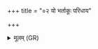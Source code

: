 +++
title = "०२ यो भर्ताकूः परिधाय"

+++
<details><summary>मूलम् (GR)</summary>

यो भर्ताकूः परिधाय  
मृगेष्व् अपि धावति ।  
तं कश्यपस्य ब्रह्मणा  
सविता पुनर् आ भरत् ॥
</details>